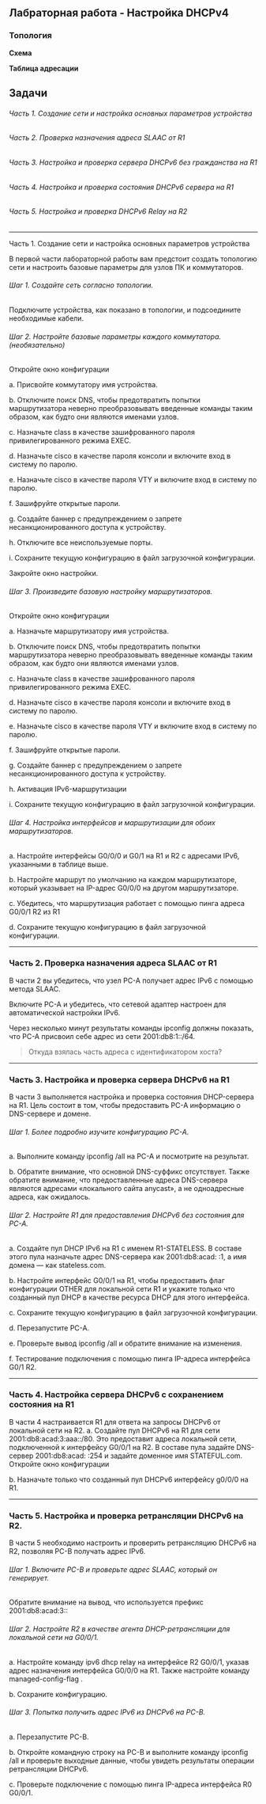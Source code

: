 ## Лабраторная работа - Настройка DHCPv4

### Топология

**Схема**


**Таблица адресации**

## Задачи
###### Часть 1. Создание сети и настройка основных параметров устройства
###### Часть 2. Проверка назначения адреса SLAAC от R1
###### Часть 3. Настройка и проверка сервера DHCPv6 без гражданства на R1
###### Часть 4. Настройка и проверка состояния DHCPv6 сервера на R1
###### Часть 5. Настройка и проверка DHCPv6 Relay на R2

---

Часть 1. Создание сети и настройка основных параметров устройства

В первой части лабораторной работы вам предстоит создать топологию сети и настроить базовые параметры для узлов ПК и коммутаторов.

###### Шаг 1. Создайте сеть согласно топологии.

Подключите устройства, как показано в топологии, и подсоедините необходимые кабели.

###### Шаг 2. Настройте базовые параметры каждого коммутатора. (необязательно)

Откройте окно конфигурации

a.	Присвойте коммутатору имя устройства.

b.	Отключите поиск DNS, чтобы предотвратить попытки маршрутизатора неверно преобразовывать введенные команды таким образом, как будто они являются именами узлов.

c.	Назначьте class в качестве зашифрованного пароля привилегированного режима EXEC.

d.	Назначьте cisco в качестве пароля консоли и включите вход в систему по паролю.

e.	Назначьте cisco в качестве пароля VTY и включите вход в систему по паролю.

f.	Зашифруйте открытые пароли.

g.	Создайте баннер с предупреждением о запрете несанкционированного доступа к устройству.

h.	Отключите все неиспользуемые порты.


i.	Сохраните текущую конфигурацию в файл загрузочной конфигурации.

Закройте окно настройки.

###### Шаг 3. Произведите базовую настройку маршрутизаторов.

Откройте окно конфигурации

a.	Назначьте маршрутизатору имя устройства.

b.	Отключите поиск DNS, чтобы предотвратить попытки маршрутизатора неверно преобразовывать введенные команды таким образом, как будто они являются именами узлов.

c.	Назначьте class в качестве зашифрованного пароля привилегированного режима EXEC.

d.	Назначьте cisco в качестве пароля консоли и включите вход в систему по паролю.

e.	Назначьте cisco в качестве пароля VTY и включите вход в систему по паролю.

f.	Зашифруйте открытые пароли.

g.	Создайте баннер с предупреждением о запрете несанкционированного доступа к устройству.

h.	Активация IPv6-маршрутизации

i.	Сохраните текущую конфигурацию в файл загрузочной конфигурации.

###### Шаг 4. Настройка интерфейсов и маршрутизации для обоих маршрутизаторов.

a.	Настройте интерфейсы G0/0/0 и G0/1 на R1 и R2 с адресами IPv6, указанными в таблице выше.

b.	Настройте маршрут по умолчанию на каждом маршрутизаторе, который указывает на IP-адрес G0/0/0 на другом маршрутизаторе.

c.	Убедитесь, что маршрутизация работает с помощью пинга адреса G0/0/1 R2 из R1

d.	Сохраните текущую конфигурацию в файл загрузочной конфигурации.

---

### Часть 2. Проверка назначения адреса SLAAC от R1

В части 2 вы убедитесь, что узел PC-A получает адрес IPv6 с помощью метода SLAAC.

Включите PC-A и убедитесь, что сетевой адаптер настроен для автоматической настройки IPv6.

Через несколько минут результаты команды ipconfig должны показать, что PC-A присвоил себе адрес из сети 2001:db8:1::/64.

> Откуда взялась часть адреса с идентификатором хоста?
>>

---

### Часть 3. Настройка и проверка сервера DHCPv6 на R1

В части 3 выполняется настройка и проверка состояния DHCP-сервера на R1. Цель состоит в том, чтобы предоставить PC-A информацию о DNS-сервере и домене.

###### Шаг 1. Более подробно изучите конфигурацию PC-A.

a.	Выполните команду ipconfig /all на PC-A и посмотрите на результат.

b.	Обратите внимание, что основной DNS-суффикс отсутствует. Также обратите внимание, что предоставленные адреса DNS-сервера являются адресами «локального сайта anycast», а не одноадресные адреса, как ожидалось.


###### Шаг 2. Настройте R1 для предоставления DHCPv6 без состояния для PC-A.

a.	Создайте пул DHCP IPv6 на R1 с именем R1-STATELESS. В составе этого пула назначьте адрес DNS-сервера как 2001:db8:acad: :1, а имя домена — как stateless.com.

b.	Настройте интерфейс G0/0/1 на R1, чтобы предоставить флаг конфигурации OTHER для локальной сети R1 и укажите только что созданный пул DHCP в качестве ресурса DHCP для этого интерфейса.

c.	Сохраните текущую конфигурацию в файл загрузочной конфигурации.

d.	Перезапустите PC-A.

e.	Проверьте вывод ipconfig /all и обратите внимание на изменения.

f.	Тестирование подключения с помощью пинга IP-адреса интерфейса G0/1 R2.

---

### Часть 4. Настройка сервера DHCPv6 с сохранением состояния на R1

В части 4 настраивается R1 для ответа на запросы DHCPv6 от локальной сети на R2.
a.	Создайте пул DHCPv6 на R1 для сети 2001:db8:acad:3:aaa::/80. Это предоставит адреса локальной сети, подключенной к интерфейсу G0/0/1 на R2. В составе пула задайте DNS-сервер 2001:db8:acad: :254 и задайте доменное имя STATEFUL.com.
Откройте окно конфигурации

b.	Назначьте только что созданный пул DHCPv6 интерфейсу g0/0/0 на R1.

---

### Часть 5. Настройка и проверка ретрансляции DHCPv6 на R2.

В части 5 необходимо настроить и проверить ретрансляцию DHCPv6 на R2, позволяя PC-B получать адрес IPv6.

###### Шаг 1. Включите PC-B и проверьте адрес SLAAC, который он генерирует.


Обратите внимание на вывод, что используется префикс 2001:db8:acad:3::

###### Шаг 2. Настройте R2 в качестве агента DHCP-ретрансляции для локальной сети на G0/0/1.

a.	Настройте команду ipv6 dhcp relay на интерфейсе R2 G0/0/1, указав адрес назначения интерфейса G0/0/0 на R1. Также настройте команду managed-config-flag .

b.	Сохраните конфигурацию.

###### Шаг 3. Попытка получить адрес IPv6 из DHCPv6 на PC-B.

a.	Перезапустите PC-B.

b.	Откройте командную строку на PC-B и выполните команду ipconfig /all и проверьте выходные данные, чтобы увидеть результаты операции ретрансляции DHCPv6.

c.	Проверьте подключение с помощью пинга IP-адреса интерфейса R0 G0/0/1.

